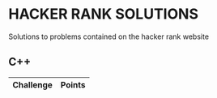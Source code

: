 # HACKER RANK SOLUTIONS

Solutions to problems contained on the hacker rank website

## C++

|                                                          Challenge                                                         | Points |
|:--------------------------------------------------------------------------------------------------------------------------:|:------:|
